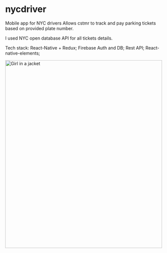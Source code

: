# nycdriver
Mobile app for NYC drivers
Allows cstmr to track and pay parking tickets based on provided plate number. 

I used NYC open database API for all tickets details. 

Tech stack: 
React-Native + Redux;
Firebase Auth and DB;
Rest API;
React-native-elements;

<img src="https://ibb.co/m1PODK" alt="Girl in a jacket" style="width:500px;height:600px;">





